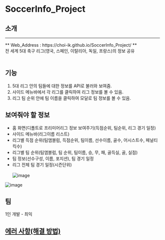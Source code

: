 # SoccerInfo_Project

## 소개
<hr/>
** Web_Address : https://choi-ik.github.io/SoccerInfo_Project/ ** <br/>
전 세계 5대 축구 리그(영국, 스페인, 이탈리아, 독일, 프랑스)의 정보 공유 <br/><br/>

## 기능
1. 5대 리그 안의 팀들에 대한 정보를 API로 불러와 보여줌.
2. 사이드 메뉴바에서 각 리그를 클릭하여 리그 정보를 볼 수 있음. 
3. 리그 팀 순위 안에 팀 이름을 클릭하여 모달로 팀 정보를 볼 수 있음.


## 보여줘야 할 정보
- 홈 화면(디폴트로 프리미어리그 정보 보여주기(득점순위, 팀순위, 리그 경기 일정)
- 사이드 메뉴바(리그이름 리스트)
- 리그별 득점 순위(팀앰블럼, 득점순위, 팀이름, 선수이름, 골수, 어시스트수, 페널티킥수)
- 리그별 팀 순위(팀앰블럼, 팀 순위, 팀이름, 승, 무, 패, 골득실, 골, 실점)
- 팀 정보(선수구성, 이름, 포지션), 팀 경기 일정
- 리그 전체 팀 경기 일정(시즌단위) <br/><br/>
![image](https://user-images.githubusercontent.com/91654577/201321478-33cb5b3c-3fe3-4102-80d7-57f8ededf4ce.png)

![image](https://user-images.githubusercontent.com/91654577/201559174-946eefb1-f53f-42b6-9211-082d3f46936c.png)


## 팀
1인 개발 - 최익

## [에러 사항(해결 방법)](https://www.notion.so/SoccerInfo_Project-344b33d123fc4d87a995c5cadba620cc)
